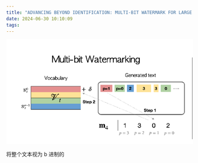 ```yaml
---
title: "ADVANCING BEYOND IDENTIFICATION: MULTI-BIT WATERMARK FOR LARGE LANGUAGE MODELS 论文笔记"
date: 2024-06-30 10:10:09
tags:
---
```


![](SEXxfj9Y/image.png)

将整个文本视为 b 进制的